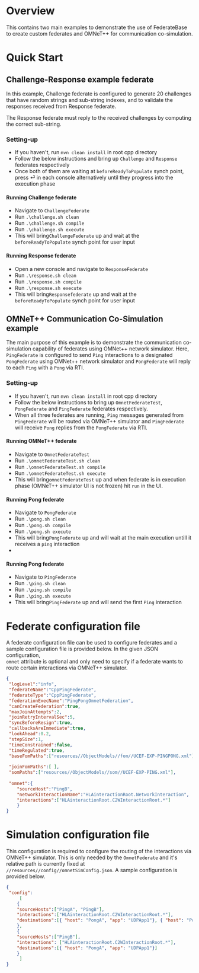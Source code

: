 

# Overview  
This contains two main examples to demonstrate the use of FederateBase to create custom federates and OMNeT++ for communication co-simulation.  
  
# Quick Start  
  
## Challenge-Response example federate  
  
In this example, Challenge federate is configured to generate 20 challenges that have random strings and sub-string indexes, and to validate the responses received from Response federate.  
  
The Response federate must reply to the received challenges by computing the correct sub-string.  

  ### Setting-up
- If you haven't, run `mvn clean install` in root cpp directory  
- Follow the below instructions and bring up `Challenge` and `Response` federates respectively  
- Once both of them are waiting at `beforeReadyToPopulate` synch point, press &#x23CE; in each console alternatively until they progress into the execution phase  
  
#### Running Challenge federate  
- Navigate to `ChallengeFederate`  
- Run `.\challenge.sh clean`  
- Run `.\challenge.sh compile`  
- Run `.\challenge.sh execute`  
- This will bring`ChallengeFederate` up and wait at the `beforeReadyToPopulate` synch point for user input  
  
#### Running Response federate  
- Open a new console and navigate to `ResponseFederate`  
- Run `.\response.sh clean`  
- Run `.\response.sh compile`  
- Run `.\response.sh execute`  
- This will bring`Responsefederate` up and wait at the `beforeReadyToPopulate` synch point for user input  
  
## OMNeT++ Communication Co-Simulation example  
  
The main purpose of this example is to demonstrate the communication co-simulation capability of federates using OMNet++ network simulator. Here, `PingFederate` is configured to send `Ping` interactions to a designated `PongFederate` using OMNet++ network simulator and `PongFederate` will reply to each `Ping` with a `Pong` via RTI.  
  
### Setting-up
- If you haven't, run `mvn clean install` in root cpp directory  
- Follow the below instructions to bring up `OmnetFederateTest`, `PongFederate` and `PingFederate` federates respectively.  
- When all three federates are running,   `Ping` messages generated from  `PingFederate` will be routed via OMNeT++ simulator and `PingFederate`  will receive `Pong` replies from the `PongFederate` via RTI.  
  
#### Running OMNeT++ federate  
- Navigate to `OmnetFederateTest`  
- Run `.\omnetFederateTest.sh clean`  
- Run `.\omnetFederateTest.sh compile`  
- Run `.\omnetFederateTest.sh execute`  
- This will bring`omnetFederateTest` up and when federate is in execution phase (OMNeT++ simulator UI is not frozen) hit `run` in the UI.  
  
#### Running Pong federate  
- Navigate to `PongFederate`  
- Run `.\pong.sh clean`  
- Run `.\pong.sh compile`  
- Run `.\pong.sh execute`  
- This will bring`PongFederate` up and will wait at the main execution untill it receives a `ping` interaction  
-  
#### Running Pong federate  
- Navigate to `PingFederate`  
- Run `.\ping.sh clean`  
- Run `.\ping.sh compile`  
- Run `.\ping.sh execute`  
- This will bring`PingFederate` up and will send the first `Ping` interaction  
  
# Federate configuration file  
  
A federate configuration file can be used to configure federates and a  sample configuration file is provided below. In the given JSON configuration,  
`omnet` attribute is optional and only need to specify if a federate wants to route certain interactions via OMNeT++ simulator.  
  
```json  
{  
 "logLevel":"info",  
 "federateName":"CppPingFederate",  
 "federateType":"CppPingFederate",  
 "federationExecName":"PingPongOmnetFederation",  
 "canCreateFederation":true,  
 "maxJoinAttempts":2,  
 "joinRetryIntervalSec":5,  
 "syncBeforeResign":true,  
 "callbacksAreImmediate":true,  
 "lookAhead":0.2,  
 "stepSize":1,  
 "timeConstrained":false,  
 "timeRegulated":true,  
 "baseFomPaths":["resources//ObjectModels//fom//UCEF-EXP-PINGPONG.xml"],  
  
 "joinFomPaths":[ ],  
 "somPaths":["resources//ObjectModels//som//UCEF-EXP-PING.xml"],  
  
 "omnet":{  
	"sourceHost":"PingB",  
	"networkInteractionName":"HLAinteractionRoot.NetworkInteraction",  
	"interactions":["HLAinteractionRoot.C2WInteractionRoot.*"]  
	}  
}  
```  
  
# Simulation configuration file  
This configuration is required to configure the routing of the interactions via OMNeT++ simulator. This is only needed by the `OmnetFederate` and it's relative path is currently fixed at `//resources//config//omnetSimConfig.json`. A sample configuration is provided below.  
  
```json  
{  
 "config":
     [  
	{  
	"sourceHosts":["PingA", "PingB"],  
	"interactions":["HLAinteractionRoot.C2WInteractionRoot.*"],  
	"destinations":[{ "host": "PongA", "app": "UDPApp1"}, { "host": "PongB", "app": "UDPApp2"}]  
	},  
	{  
	"sourceHosts":["PingB"],  
	"interactions":	["HLAinteractionRoot.C2WInteractionRoot.*"],  
	"destinations":[{ "host": "PongA", "app": "UDPApp1"}]  
	}  
     ]  
}  
```
